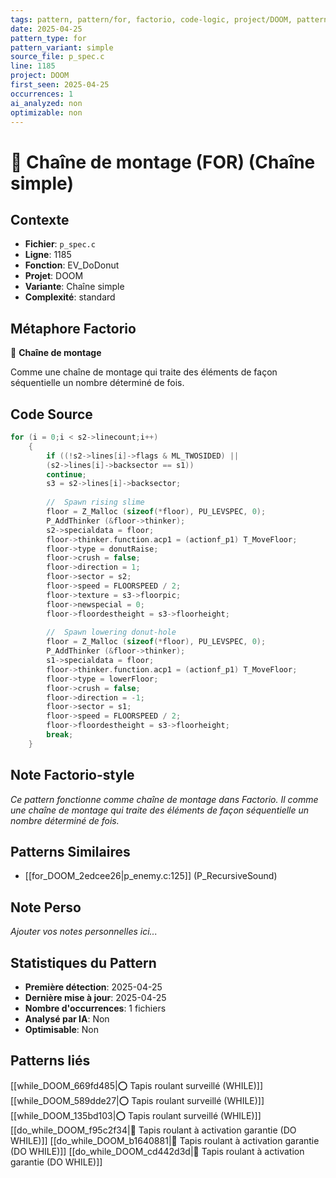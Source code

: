 ```yaml
---
tags: pattern, pattern/for, factorio, code-logic, project/DOOM, pattern/variant/simple
date: 2025-04-25
pattern_type: for
pattern_variant: simple
source_file: p_spec.c
line: 1185
project: DOOM
first_seen: 2025-04-25
occurrences: 1
ai_analyzed: non
optimizable: non
---
```


# 🔄 Chaîne de montage (FOR) (Chaîne simple)

## Contexte
- **Fichier**: `p_spec.c`
- **Ligne**: 1185
- **Fonction**: EV_DoDonut
- **Projet**: DOOM
- **Variante**: Chaîne simple
- **Complexité**: standard

## Métaphore Factorio
🔄 **Chaîne de montage**

Comme une chaîne de montage qui traite des éléments de façon séquentielle un nombre déterminé de fois.

## Code Source
```c
for (i = 0;i < s2->linecount;i++)
	{
	    if ((!s2->lines[i]->flags & ML_TWOSIDED) ||
		(s2->lines[i]->backsector == s1))
		continue;
	    s3 = s2->lines[i]->backsector;
	    
	    //	Spawn rising slime
	    floor = Z_Malloc (sizeof(*floor), PU_LEVSPEC, 0);
	    P_AddThinker (&floor->thinker);
	    s2->specialdata = floor;
	    floor->thinker.function.acp1 = (actionf_p1) T_MoveFloor;
	    floor->type = donutRaise;
	    floor->crush = false;
	    floor->direction = 1;
	    floor->sector = s2;
	    floor->speed = FLOORSPEED / 2;
	    floor->texture = s3->floorpic;
	    floor->newspecial = 0;
	    floor->floordestheight = s3->floorheight;
	    
	    //	Spawn lowering donut-hole
	    floor = Z_Malloc (sizeof(*floor), PU_LEVSPEC, 0);
	    P_AddThinker (&floor->thinker);
	    s1->specialdata = floor;
	    floor->thinker.function.acp1 = (actionf_p1) T_MoveFloor;
	    floor->type = lowerFloor;
	    floor->crush = false;
	    floor->direction = -1;
	    floor->sector = s1;
	    floor->speed = FLOORSPEED / 2;
	    floor->floordestheight = s3->floorheight;
	    break;
	}
```

## Note Factorio-style
*Ce pattern fonctionne comme chaîne de montage dans Factorio. Il comme une chaîne de montage qui traite des éléments de façon séquentielle un nombre déterminé de fois.*

## Patterns Similaires
- [[for_DOOM_2edcee26|p_enemy.c:125]] (P_RecursiveSound)

## Note Perso
*Ajouter vos notes personnelles ici...*

## Statistiques du Pattern
- **Première détection**: 2025-04-25
- **Dernière mise à jour**: 2025-04-25
- **Nombre d'occurrences**: 1 fichiers
- **Analysé par IA**: Non
- **Optimisable**: Non

## Patterns liés
[[while_DOOM_669fd485|⭕ Tapis roulant surveillé (WHILE)]]
[[while_DOOM_589dde27|⭕ Tapis roulant surveillé (WHILE)]]
[[while_DOOM_135bd103|⭕ Tapis roulant surveillé (WHILE)]]
[[do_while_DOOM_f95c2f34|🔄 Tapis roulant à activation garantie (DO WHILE)]]
[[do_while_DOOM_b1640881|🔄 Tapis roulant à activation garantie (DO WHILE)]]
[[do_while_DOOM_cd442d3d|🔄 Tapis roulant à activation garantie (DO WHILE)]]
